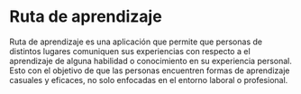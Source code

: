# Ruta de aprendizaje
Ruta de aprendizaje es una aplicación que permite que personas de distintos lugares comuniquen sus experiencias con respecto a el aprendizaje de alguna habilidad o conocimiento en su experiencia personal. Esto con el objetivo de que las personas encuentren formas de aprendizaje casuales y eficaces, no solo enfocadas en el entorno laboral o profesional.
